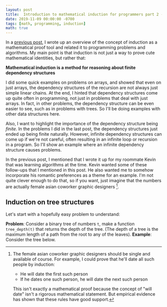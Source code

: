 ```yaml
---
layout: post
title:  Introduction to mathematical induction for programmers part 2 - Trees, Grids, and the necessity of finite dependencies
date: 2019-11-09 00:00:00 -0700
tags: [math, programming, induction]
math: true
---
```


In a [previous post](/2019/11/09/intro-mathematical-induction-programmers.html), I wrote up
an overview of the concept of induction as a mathematical proof tool and related it to programming
problems and algorithms. My main point is that induction is not just a way to prove cute
mathematical identities, but rather that:

**Mathematical induction is a method for reasoning about finite dependency structures**

I did some quick examples on problems on arrays, and showed that even on just arrays,
the dependency structures of the recursion are not always just simple linear chains. At the end,
I hinted that dependency structures come up quite often in programming, not just in problems
that deal with just arrays. In fact, in other problems, the dependency structure can be even 
easier to see, such as in problems with trees. So I'll be doing examples with other data
structures here.

Also, I want to highlight the importance of the dependency structure being _finite_. In the
problems I did in the last post, the dependency structures just ended up being finite naturally.
However, infinite dependency structures can come up if we're not careful, often resulting in
an infinite loop or recursion in a program. So I'll show an example where an infinite dependency
structure causes problems.

In the previous post, I mentioned that I wrote it up for my roommate Kevin that was learning
algorithms at the time. Kevin wanted some of these follow-ups that I mentioned in this post.
He also wanted me to somehow incorporate his romantic preferences as a theme for an example.
I'm not quite clever enough to do that, so if you want, just imagine that the numbers are
actually female asian coworker graphic designers [^1].

## Induction on tree structures

Let's start with a hopefully easy problem to understand:

**Problem**: Consider a binary tree of numbers `t`, make a function `tree_depth(t)` that returns
the depth of the tree. (The depth of a tree is the maximum length of a path from the root to
any of the leaves).
**Example**: Consider the tree below.

[^1]:
    The female asian coworker graphic designers should be single and available of course.
    For example, I could prove that he'll date all such people by induction:

    * He will date the first such person
    * If he dates one such person, he will date the next such person

    This isn't exactly a mathematical proof because the concept of "will date" isn't
    a rigorous mathematical statement. But empirical evidence has shown that these rules have
    good support.